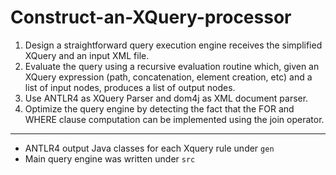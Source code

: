 # Construct-an-XQuery-processor
1. Design a straightforward query execution engine receives the simplified XQuery and an input XML file.
2. Evaluate the query using a recursive evaluation routine which, given an XQuery expression (path, concatenation, element creation, etc) and a list of input nodes, produces a list of output nodes.
3. Use ANTLR4 as XQuery Parser and dom4j as XML document parser. 
4. Optimize the query engine by detecting the fact that the FOR and WHERE clause computation can be implemented using the join operator.
---
- ANTLR4 output Java classes for each Xquery rule under `gen`
- Main query engine was written under `src`
